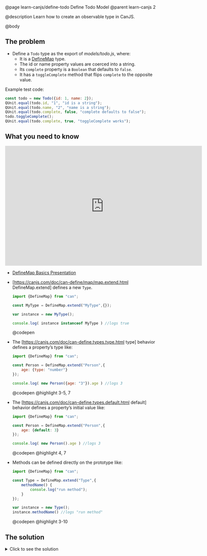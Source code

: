 @page learn-canjs/define-todo Define Todo Model
@parent learn-canjs 2

@description Learn how to create an observable type in CanJS.

@body



## The problem

- Define a `Todo` type as the export of  _models/todo.js_, where:
  - It is a [DefineMap](https://canjs.com/doc/can-define/map/map.html) type.
  - The id or name property values are coerced into a string.
  - Its `complete` property is a `Boolean` that defaults to `false`.
  - It has a `toggleComplete` method that flips `complete` to the opposite value.

Example test code:

```js
const todo = new Todo({id: 1, name: 2});
QUnit.equal(todo.id, "1", "id is a string");
QUnit.equal(todo.name, "2", "name is a string");
QUnit.equal(todo.complete, false, "complete defaults to false");
todo.toggleComplete();
QUnit.equal(todo.complete, true, "toggleComplete works");
```

## What you need to know

<iframe src="https://docs.google.com/presentation/d/e/2PACX-1vSK5CTN9M9UGDSbkXFXG34lx2Pyf7N4sxUiV0so9Gwa6FRwB2SZ2MQZurZURE64INnMw-vqJGZB3EC8/embed?start=false&loop=false&delayms=3000" frameborder="0" width="640" height="389" allowfullscreen="true" mozallowfullscreen="true" webkitallowfullscreen="true"></iframe>

- [DefineMap Basics Presentation](https://docs.google.com/presentation/d/1Y9G9aJMJgCzKMHROe4HuzRD_LY7UyGPbLOtl2TJAEqM/edit?usp=sharing)
- [https://canjs.com/doc/can-define/map/map.extend.html DefineMap.extend] defines a new `Type`.

  ```js
  import {DefineMap} from "can";

  const MyType = DefineMap.extend("MyType",{});

  var instance = new MyType();

  console.log( instance instanceof MyType ) //logs true
  ```
  @codepen
- The [https://canjs.com/doc/can-define.types.type.html type] behavior defines a property’s type like:

  ```js
  import {DefineMap} from "can";

  const Person = DefineMap.extend("Person",{
      age: {type: "number"}
  });

  console.log( new Person({age: "3"}).age ) //logs 3
  ```
  @codepen
  @highlight 3-5, 7

- The [https://canjs.com/doc/can-define.types.default.html default] behavior defines a property’s initial value like:

  ```js
  import {DefineMap} from "can";

  const Person = DefineMap.extend("Person",{
      age: {default: 3}
  });

  console.log( new Person().age ) //logs 3
  ```
  @codepen
  @highlight 4, 7

- Methods can be defined directly on the prototype like:

  ```js
  import {DefineMap} from "can";

  const Type = DefineMap.extend("Type",{
      methodName() {
          console.log("run method");
      }
  });

  var instance = new Type();
  instance.methodName() //logs "run method"
  ```
  @codepen
  @highlight 3-10

## The solution

<details>
<summary>Click to see the solution</summary>

Create _models/todo.js_ as follows:

@sourceref ./todo.js
@highlight 2-16

</details>
